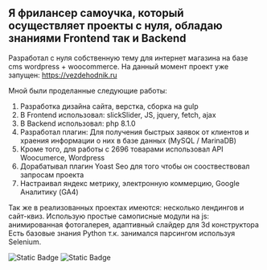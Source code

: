 ## Я фрилансер самоучка, который осуществляет проекты с нуля, обладаю знаниями Frontend так и Backend
Разработал с нуля собственную тему для интернет магазина на базе cms wordpress + woocommerce.
На данный момент проект уже запущен:
https://vezdehodnik.ru

Мной были проделанные следующие работы:
1. Разработка дизайна сайта, верстка, сборка на gulp
2. В Frontend использовал: slickSlider, JS, jquery, fetch, ajax
3. В Backend использовал: php 8.1.0
4. Разработал плагин: Для получения быстрых заявок от клиентов и храения информации о них в базе данных (MySQL / MarinaDB)
5. Кроме того, для работы с 2696 товарами использовал API Woocumerce, Wordpress
6. Дорабатывал плагин Yoast Seo для того чтобы он сооствествовал запросам проекта
7. Настраивал яндекс метрику, электронную коммерцию, Google Аналитику (GA4)

Так же в реализованных проектах имеются: несколько лендингов и сайт-квиз.
Использую простые самописные модули на js: анимированная фотогалерея, адаптивный слайдер для 3d конструктора
Есть базовые знания Python т.к. занимался парсингом используя Selenium.

![Static Badge](https://img.shields.io/badge/8.1.0-%23777BB4?style=for-the-badge&logo=php&logoColor=white&logoSize=auto) ![Static Badge](https://img.shields.io/badge/es6-%23000?style=for-the-badge&logo=javascript&logoSize=auto)


